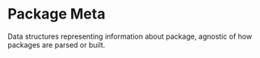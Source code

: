 # Package Meta

Data structures representing information about package, agnostic of how
packages are parsed or built.
